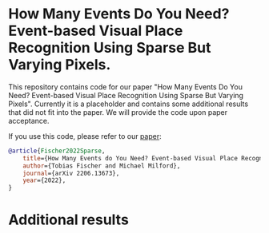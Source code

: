 # How Many Events Do You Need? Event-based Visual Place Recognition Using Sparse But Varying Pixels.

This repository contains code for our paper "How Many Events Do You Need? Event-based Visual Place Recognition Using Sparse But Varying Pixels". Currently it is a placeholder and contains some additional results that did not fit into the paper. We will provide the code upon paper acceptance.

If you use this code, please refer to our [paper](https://arxiv.org/abs/2206.13673):
```bibtex
@article{Fischer2022Sparse,
    title={How Many Events do You Need? Event-based Visual Place Recognition Using Sparse But Varying Pixels},
    author={Tobias Fischer and Michael Milford},
    journal={arXiv 2206.13673},
    year={2022},
}
```


# Additional results
